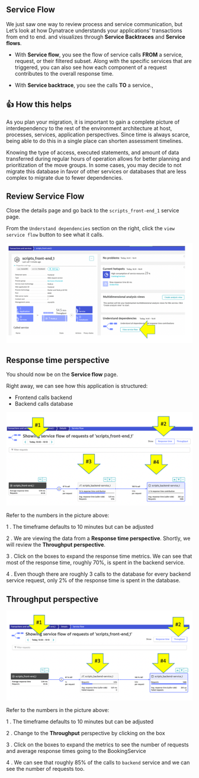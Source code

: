 ## Service Flow

We just saw one way to review process and service communication, but Let’s look at how Dynatrace understands your applications’ transactions from end to end. and visualizes through **Service Backtraces** and **Service flows**.

* With **Service flow**, you see the flow of service calls **FROM** a service, request, or their filtered subset. Along with the specific services that are triggered, you can also see how each component of a request contributes to the overall response time.

* With **Service backtrace**, you see the calls **TO** a service.,

## 👍 How this helps

As you plan your migration, it is important to gain a complete picture of interdependency to the rest of the environment architecture at host, processes, services, application perspectives. Since time is always scarce, being able to do this in a single place can shorten assessment timelines.

Knowing the type of access, executed statements, and amount of data transferred during regular hours of operation allows for better planning and prioritization of the move groups. In some cases, you may decide to not migrate this database in favor of other services or databases that are less complex to migrate due to fewer dependencies.

## Review Service Flow

Close the details page and go back to the `scripts_front-end_1` service page. 

From the `Understand dependencies` section on the right, click the `view service flow` button to see what it calls. 

![image](../../../assets/images/lab1-service-flow-arrow.png)

## Response time perspective

You should now be on the **Service flow** page.

Right away, we can see how this application is structured:  

* Frontend calls backend
* Backend calls database

![image](../../../assets/images/lab1-service-flow.png)

Refer to the numbers in the picture above:

1 . The timeframe defaults to 10 minutes but can be adjusted

2 . We are viewing the data from a **Response time perspective**. Shortly, we will review the **Throughput perspective**.

3 . Click on the boxes to expand the response time metrics. We can see that most of the response time, roughly 70%, is spent in the backend service.

4 . Even though there are roughly 3 calls to the database for every backend service request, only 2% of the response time is spent in the database. 

## Throughput perspective

![image](../../../assets/images/lab1-service-flow-tp.png)

Refer to the numbers in the picture above:

1 . The timeframe defaults to 10 minutes but can be adjusted

2 . Change to the **Throughput** perspective by clicking on the box

3 . Click on the boxes to expand the metrics to see the number of requests and average response times going to the BookingService

4 . We can see that roughly 85% of the calls to `backend` service and we can see the number of requests too.
